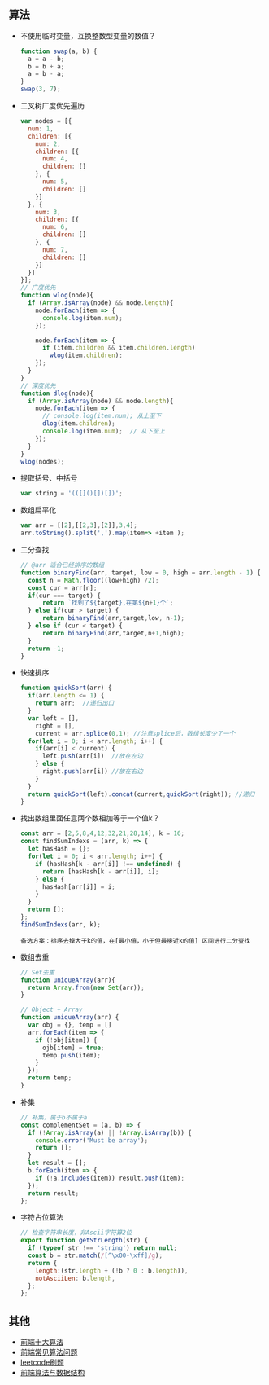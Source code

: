 ## 算法

* 不使用临时变量，互换整数型变量的数值？

  ```js
  function swap(a, b) {
    a = a - b;
    b = b + a;
    a = b - a;
  }
  swap(3, 7);
  ```

* 二叉树广度优先遍历

  ```js
  var nodes = [{
    num: 1,
    children: [{
      num: 2,
      children: [{
        num: 4,
        children: []
      }, {
        num: 5,
        children: []
      }]
    }, {
      num: 3,
      children: [{
        num: 6,
        children: []
      }, {
        num: 7,
        children: []
      }]
    }]
  }];
  // 广度优先
  function wlog(node){
    if (Array.isArray(node) && node.length){
      node.forEach(item => {
        console.log(item.num);
      });
  
      node.forEach(item => {
        if (item.children && item.children.length)
          wlog(item.children);
      });
    }
  }
  // 深度优先
  function dlog(node){
    if (Array.isArray(node) && node.length){
      node.forEach(item => {
        // console.log(item.num); 从上至下
        dlog(item.children);
        console.log(item.num);  // 从下至上
      });
    }
  }
  wlog(nodes);
  ```

* 提取括号、中括号

  ```js
  var string = '(([]()[])[])';
  ```

* 数组扁平化

  ```js
  var arr = [[2],[[2,3],[2]],3,4];
  arr.toString().split(',').map(item=> +item );
  ```

* 二分查找

  ```js
  // @arr 适合已经排序的数组
  function binaryFind(arr, target, low = 0, high = arr.length - 1) {
    const n = Math.floor((low+high) /2);
    const cur = arr[n];
    if(cur === target) {
        return `找到了${target},在第${n+1}个`;
    } else if(cur > target) {
        return binaryFind(arr,target,low, n-1);
    } else if (cur < target) {
        return binaryFind(arr,target,n+1,high);
    }
    return -1;
  }
  ```

* 快速排序

  ```js
  function quickSort(arr) {
    if(arr.length <= 1) {
      return arr;  //递归出口
    }
    var left = [],
      right = [],
      current = arr.splice(0,1); //注意splice后，数组长度少了一个
    for(let i = 0; i < arr.length; i++) {
      if(arr[i] < current) {
        left.push(arr[i])  //放在左边
      } else {
        right.push(arr[i]) //放在右边
      }
    }
    return quickSort(left).concat(current,quickSort(right)); //递归
  }
  ```

* 找出数组里面任意两个数相加等于一个值k？

  ```js
  const arr = [2,5,8,4,12,32,21,28,14], k = 16;
  const findSumIndexs = (arr, k) => {
    let hasHash = {};
    for(let i = 0; i < arr.length; i++) {
      if (hasHash[k - arr[i]] !== undefined) {
        return [hasHash[k - arr[i]], i];
      } else {
        hasHash[arr[i]] = i;
      }
    }
    return [];
  };
  findSumIndexs(arr, k);
  ```

  `备选方案：排序去掉大于k的值，在[最小值，小于但最接近k的值] 区间进行二分查找`

* 数组去重

  ```js
  // Set去重
  function uniqueArray(arr){
    return Array.from(new Set(arr));
  }

  // Object + Array
  function uniqueArray(arr) {
    var obj = {}, temp = []
    arr.forEach(item => {
      if (!obj[item]) {
        ojb[item] = true;
        temp.push(item);
      }
    });
    return temp;
  }
  ```

* 补集

  ```js
  // 补集，属于b不属于a
  const complementSet = (a, b) => {
    if (!Array.isArray(a) || !Array.isArray(b)) {
      console.error('Must be array');
      return [];
    }
    let result = [];
    b.forEach(item => {
      if (!a.includes(item)) result.push(item);
    });
    return result;
  };
  ```

* 字符占位算法

  ```js
  // 检查字符串长度，非Ascii字符算2位
  export function getStrLength(str) {
    if (typeof str !== 'string') return null;
    const b = str.match(/[^\x00-\xff]/g);
    return {
      length:(str.length + (!b ? 0 : b.length)),
      notAsciiLen: b.length,
    };
  };
  ```

## 其他

- [前端十大算法](https://juejin.im/post/5b72f0caf265da282809f3b5)
- [前端常见算法问题](https://juejin.im/entry/58be2168ac502e006c261ae7)
- [leetcode刷题](https://leetcode.com/)
- [前端算法与数据结构](https://zhuanlan.zhihu.com/p/27659059)